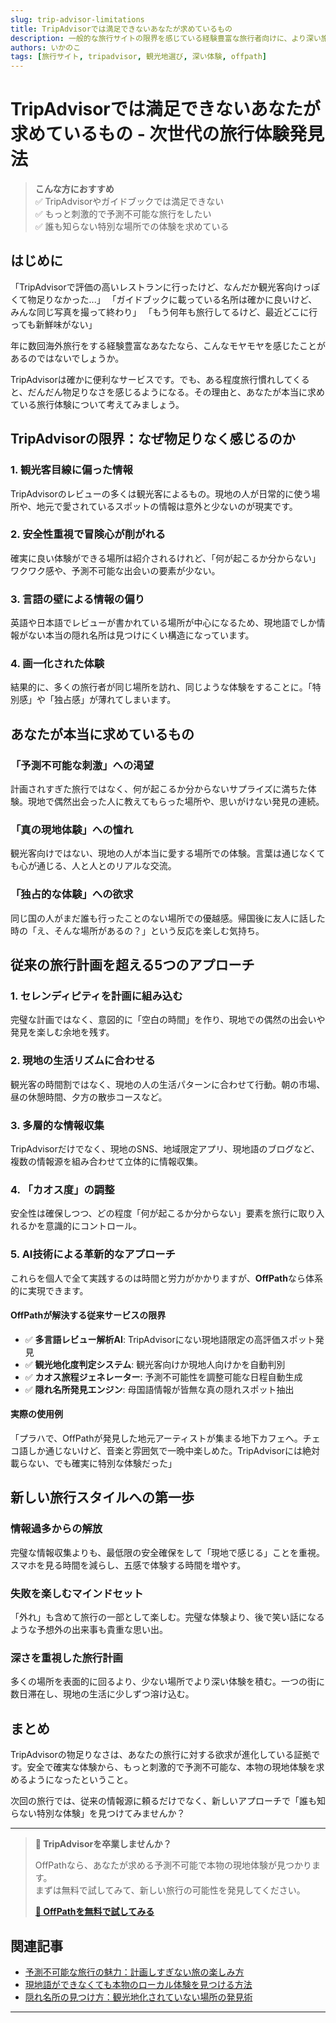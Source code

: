 ```yaml
---
slug: trip-advisor-limitations
title: TripAdvisorでは満足できないあなたが求めているもの
description: 一般的な旅行サイトの限界を感じている経験豊富な旅行者向けに、より深い旅行体験を見つける方法をご提案します。
authors: いかのこ
tags: [旅行サイト, tripadvisor, 観光地選び, 深い体験, offpath]
---
```


# TripAdvisorでは満足できないあなたが求めているもの - 次世代の旅行体験発見法

> **こんな方におすすめ**  
> ✅ TripAdvisorやガイドブックでは満足できない  
> ✅ もっと刺激的で予測不可能な旅行をしたい  
> ✅ 誰も知らない特別な場所での体験を求めている  

## はじめに

「TripAdvisorで評価の高いレストランに行ったけど、なんだか観光客向けっぽくて物足りなかった...」
「ガイドブックに載っている名所は確かに良いけど、みんな同じ写真を撮って終わり」
「もう何年も旅行してるけど、最近どこに行っても新鮮味がない」

年に数回海外旅行をする経験豊富なあなたなら、こんなモヤモヤを感じたことがあるのではないでしょうか。

TripAdvisorは確かに便利なサービスです。でも、ある程度旅行慣れしてくると、だんだん物足りなさを感じるようになる。その理由と、あなたが本当に求めている旅行体験について考えてみましょう。

## TripAdvisorの限界：なぜ物足りなく感じるのか

### 1. 観光客目線に偏った情報

TripAdvisorのレビューの多くは観光客によるもの。現地の人が日常的に使う場所や、地元で愛されているスポットの情報は意外と少ないのが現実です。

### 2. 安全性重視で冒険心が削がれる

確実に良い体験ができる場所は紹介されるけれど、「何が起こるか分からない」ワクワク感や、予測不可能な出会いの要素が少ない。

### 3. 言語の壁による情報の偏り

英語や日本語でレビューが書かれている場所が中心になるため、現地語でしか情報がない本当の隠れ名所は見つけにくい構造になっています。

### 4. 画一化された体験

結果的に、多くの旅行者が同じ場所を訪れ、同じような体験をすることに。「特別感」や「独占感」が薄れてしまいます。

## あなたが本当に求めているもの

### 「予測不可能な刺激」への渇望

計画されすぎた旅行ではなく、何が起こるか分からないサプライズに満ちた体験。現地で偶然出会った人に教えてもらった場所や、思いがけない発見の連続。

### 「真の現地体験」への憧れ

観光客向けではない、現地の人が本当に愛する場所での体験。言葉は通じなくても心が通じる、人と人とのリアルな交流。

### 「独占的な体験」への欲求

同じ国の人がまだ誰も行ったことのない場所での優越感。帰国後に友人に話した時の「え、そんな場所があるの？」という反応を楽しむ気持ち。

## 従来の旅行計画を超える5つのアプローチ

### 1. セレンディピティを計画に組み込む

完璧な計画ではなく、意図的に「空白の時間」を作り、現地での偶然の出会いや発見を楽しむ余地を残す。

### 2. 現地の生活リズムに合わせる

観光客の時間割ではなく、現地の人の生活パターンに合わせて行動。朝の市場、昼の休憩時間、夕方の散歩コースなど。

### 3. 多層的な情報収集

TripAdvisorだけでなく、現地のSNS、地域限定アプリ、現地語のブログなど、複数の情報源を組み合わせて立体的に情報収集。

### 4. 「カオス度」の調整

安全性は確保しつつ、どの程度「何が起こるか分からない」要素を旅行に取り入れるかを意識的にコントロール。

### 5. AI技術による革新的なアプローチ

これらを個人で全て実践するのは時間と労力がかかりますが、**OffPath**なら体系的に実現できます。

#### OffPathが解決する従来サービスの限界
- ✅ **多言語レビュー解析AI**: TripAdvisorにない現地語限定の高評価スポット発見
- ✅ **観光地化度判定システム**: 観光客向けか現地人向けかを自動判別
- ✅ **カオス旅程ジェネレーター**: 予測不可能性を調整可能な日程自動生成
- ✅ **隠れ名所発見エンジン**: 母国語情報が皆無な真の隠れスポット抽出

#### 実際の使用例
「プラハで、OffPathが発見した地元アーティストが集まる地下カフェへ。チェコ語しか通じないけど、音楽と雰囲気で一晩中楽しめた。TripAdvisorには絶対載らない、でも確実に特別な体験だった」

## 新しい旅行スタイルへの第一歩

### 情報過多からの解放

完璧な情報収集よりも、最低限の安全確保をして「現地で感じる」ことを重視。スマホを見る時間を減らし、五感で体験する時間を増やす。

### 失敗を楽しむマインドセット

「外れ」も含めて旅行の一部として楽しむ。完璧な体験より、後で笑い話になるような予想外の出来事も貴重な思い出。

### 深さを重視した旅行計画

多くの場所を表面的に回るより、少ない場所でより深い体験を積む。一つの街に数日滞在し、現地の生活に少しずつ溶け込む。

## まとめ

TripAdvisorの物足りなさは、あなたの旅行に対する欲求が進化している証拠です。安全で確実な体験から、もっと刺激的で予測不可能な、本物の現地体験を求めるようになったということ。

次回の旅行では、従来の情報源に頼るだけでなく、新しいアプローチで「誰も知らない特別な体験」を見つけてみませんか？

---

> **🌟 TripAdvisorを卒業しませんか？**  
> 
> OffPathなら、あなたが求める予測不可能で本物の現地体験が見つかります。  
> まずは無料で試してみて、新しい旅行の可能性を発見してください。
> 
> **[📱 OffPathを無料で試してみる](URL)**

## 関連記事
- [予測不可能な旅行の魅力：計画しすぎない旅の楽しみ方](URL)
- [現地語ができなくても本物のローカル体験を見つける方法](URL)
- [隠れ名所の見つけ方：観光地化されていない場所の発見術](URL)

---